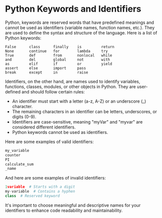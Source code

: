 
# Python Keywords and Identifiers

Python, keywords are reserved words that have predefined meanings and cannot be used as identifiers (variable names, function names, etc.). They are used to define the syntax and structure of the language. Here is a list of Python keywords:

```
False      class      finally    is         return
None       continue   for        lambda     try
True       def        from       nonlocal   while
and        del        global     not        with
as         elif       if         or         yield
assert     else       import     pass
break      except     in         raise
```

Identifiers, on the other hand, are names used to identify variables, functions, classes, modules, or other objects in Python. They are user-defined and should follow certain rules:

- An identifier must start with a letter (a-z, A-Z) or an underscore (_) character.
- The remaining characters in an identifier can be letters, underscores, or digits (0-9).
- Identifiers are case-sensitive, meaning "myVar" and "myvar" are considered different identifiers.
- Python keywords cannot be used as identifiers.

Here are some examples of valid identifiers:

```python
my_variable
counter
PI
calculate_sum
_name
```

And here are some examples of invalid identifiers:

```python
1variable  # Starts with a digit
my-variable  # Contains a hyphen
class  # Reserved keyword
```

It's important to choose meaningful and descriptive names for your identifiers to enhance code readability and maintainability.
